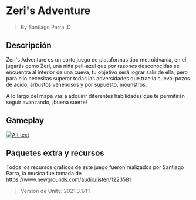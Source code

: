# Zeri's Adventure
> By Santiago Parra :D

## Descripción
Zeri's Adventure es un corto juego de plataformas tipo metroidvania, en el jugarás como Zeri, una niña peli-azul
que por razones desconocidas se encuentra al interior de una cueva, tu objetivo será lograr salir de ella, pero para
ello necesitas superar todas las adversidades que trae la cueva: pozos de acido, arbustos venenosos y por supuesto, mounstros.

A lo largo del mapa vas a adquirir diferentes habilidades que te permitirán seguir avanzando, ¡buena suerte!


## Gameplay
[![Alt text](https://img.youtube.com/vi/cMdAMpP4f-E/0.jpg)](https://www.youtube.com/watch?v=cMdAMpP4f-E)

## Paquetes extra y recursos
Todos los recursos graficos de este juego fueron realizados por Santiago Parra, la musica fue tomada de https://www.newgrounds.com/audio/listen/1223581
> Version de Unity: 2021.3.17f1
